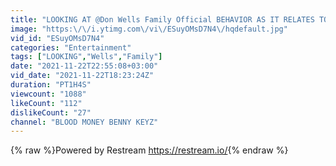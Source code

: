 ```yaml
---
title: "LOOKING AT @Don Wells Family Official BEHAVIOR AS IT RELATES TO GRIEF."
image: "https:\/\/i.ytimg.com\/vi\/ESuyOMsD7N4\/hqdefault.jpg"
vid_id: "ESuyOMsD7N4"
categories: "Entertainment"
tags: ["LOOKING","Wells","Family"]
date: "2021-11-22T22:55:08+03:00"
vid_date: "2021-11-22T18:23:24Z"
duration: "PT1H4S"
viewcount: "1088"
likeCount: "112"
dislikeCount: "27"
channel: "BLOOD MONEY BENNY KEYZ"
---
```

{% raw %}Powered by Restream <a rel="nofollow" target="blank" href="https://restream.io/">https://restream.io/</a>{% endraw %}
